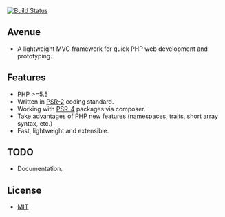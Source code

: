 [![Build Status](https://travis-ci.org/borisding/avenue.svg?branch=master)](https://travis-ci.org/borisding/avenue)

## Avenue
- A lightweight MVC framework for quick PHP web development and prototyping.

## Features
- PHP >=5.5
- Written in [PSR-2](http://www.php-fig.org/psr/psr-2/) coding standard.
- Working with [PSR-4](http://www.php-fig.org/psr/psr-4/) packages via composer.
- Take advantages of PHP new features (namespaces, traits, short array syntax, etc.)
- Fast, lightweight and extensible.

## TODO

- Documentation.

## License
- [MIT](https://github.com/borisding/avenue/blob/master/LICENSE)
